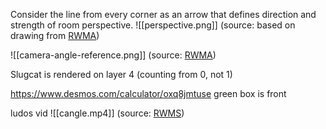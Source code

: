 Consider the line from every corner as an arrow that defines direction and strength of room perspective.
![[perspective.png]]
(source: based on drawing from [RWMA](https://discord.com/channels/1083481230839922688/1083483045329375393/1241503171218505788))


![[camera-angle-reference.png]]
(source: [RWMA](https://discord.com/channels/1083481230839922688/1083483045329375393/1130183898882654238))

Slugcat is rendered on layer 4 (counting from 0, not 1)

https://www.desmos.com/calculator/oxq8jmtuse
green box is front

ludos vid
![[cangle.mp4]]
(source: [RWMS](https://discord.com/channels/1237826015829557400/1238172527323516983/1290810379986927740))